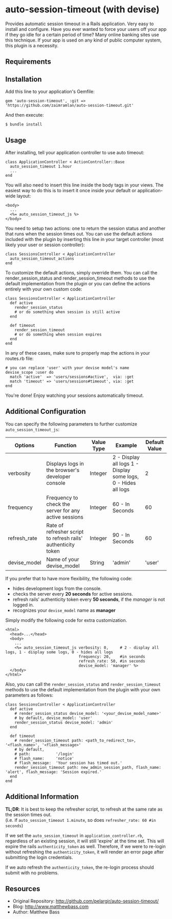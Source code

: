 # auto-session-timeout (with devise)

Provides automatic session timeout in a Rails application. Very easy
to install and configure. Have you ever wanted to force your users
off your app if they go idle for a certain period of time? Many
online banking sites use this technique. If your app is used on any
kind of public computer system, this plugin is a necessity.

## Requirements



## Installation

Add this line to your application's Gemfile:

    gem 'auto-session-timeout', :git => 'https://github.com/zaimramlan/auto-session-timeout.git'

And then execute:

    $ bundle install

## Usage

After installing, tell your application controller to use auto timeout:

    class ApplicationController < ActionController::Base
      auto_session_timeout 1.hour
      ...
    end

You will also need to insert this line inside the body tags in your
views. The easiest way to do this is to insert it once inside your
default or application-wide layout:

    <body>
      ...
      <%= auto_session_timeout_js %>
    </body>

You need to setup two actions: one to return the session status and
another that runs when the session times out. You can use the default
actions included with the plugin by inserting this line in your target
controller (most likely your user or session controller):

    class SessionsController < ApplicationController
      auto_session_timeout_actions
    end

To customize the default actions, simply override them. You can call
the render_session_status and render_session_timeout methods to use
the default implementation from the plugin or you can define the actions 
entirely with your own custom code:

    class SessionsController < ApplicationController
      def active
        render_session_status
        # or do something when session is still active
      end
      
      def timeout
        render_session_timeout
        # or do something when session expires
      end
    end

In any of these cases, make sure to properly map the actions in your routes.rb file:
  
    # you can replace 'user' with your devise model's name
    devise_scope :user do
      match 'active'  => 'users/sessions#active',  via: :get
      match 'timeout' => 'users/sessions#timeout', via: :get
    end

You're done! Enjoy watching your sessions automatically timeout.

## Additional Configuration
You can specify the following parameters to further customize `auto_session_timeout_js`:

|    Options   |                            Function                           | Value Type |                             Example                             | Default Value |
| ------------ | ------------------------------------------------------------- | ---------- | --------------------------------------------------------------- |---------------|
|   verbosity  |        Displays logs in the browser's developer console       |   Integer  | 2 - Display all logs 1 - Display some logs,  0 - Hides all logs |       2       |
|   frequency  |     Frequency to check the server for any active sessions     |   Integer  |                         60 - In Seconds                         |       60      |
| refresh_rate | Rate of refresher script to refresh rails' authenticity token |   Integer  |                         90 - In Seconds                         |       60      |
| devise_model |                   Name of your devise_model                   |   String   |                             'admin'                             |     'user'    |

If you prefer that to have more flexibility, the following code:
- hides development logs from the console.
- checks the server every **20 seconds** for active sessions. 
- refresh rails' authenticity token every **50 seconds**, if the *manager* is not logged in.
- recognizes your `devise_model` name as **manager** 

Simply modify the following code for extra customization.

    <html>
      <head>...</head>
      <body>
        ...
        <%= auto_session_timeout_js verbosity: 0,     # 2 - display all logs, 1 - display some logs, 0 - hides all logs
                                    frequency: 20,    #in seconds
                                    refresh_rate: 50, #in seconds
                                    devise_model: 'manager' %>
      </body>
    </html>

Also, you can call the `render_session_status` and `render_session_timeout` methods to use the default implementation from the plugin
with your own parameters as follows:

    class SessionsController < ApplicationController
      def active
        # render_session_status devise_model: '<your_devise_model_name>'
        # by default, devise_model: 'user'
        render_session_status devise_model: 'admin'
      end
      
      def timeout
        # render_session_timeout path: <path_to_redirect_to>, '<flash_name>', '<flash_message>'
        # by default, 
        # path:           '/login'
        # flash_name:     'notice'
        # flash_message:  'Your session has timed out.'
        render_session_timeout path: new_admin_session_path, flash_name: 'alert', flash_message: 'Session expired.'
      end
    end

## Additional Information

**TL;DR**: It is best to keep the refresher script, to refresh at the same rate as the
session times out.  
(i.e. if `auto_session_timeout 1.minute`, so does `refresher_rate: 60 #in seconds`)

If we set the `auto_session_timeout` in `application_controller.rb`, regardless of an existing session,
it will still 'expire' at the time set. This will expire the rails `authenticity_token` as well. Therefore,
if we were to re-login without refreshing the `authenticity_token`, it will render an error page after
submitting the login credentials.

If we auto refresh the `authenticity_token`, the re-login process should submit with no problems.

## Resources

* Original Repository: http://github.com/pelargir/auto-session-timeout/
* Blog: http://www.matthewbass.com
* Author: Matthew Bass
